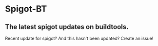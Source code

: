 # Spigot-BT
## The latest spigot updates on buildtools.

Recent update for spigot? And this hasn't been updated? Create an issue!